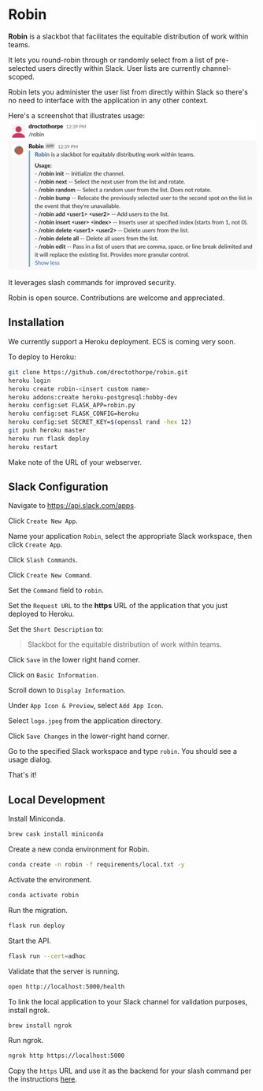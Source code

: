 # Robin 

**Robin** is a slackbot that facilitates the equitable distribution of work within teams.  

It lets you round-robin through or randomly select from a list of pre-selected users directly within Slack. User lists are currently channel-scoped.  

Robin lets you administer the user list from directly within Slack so there's no need to interface with the application in any other context.

Here's a screenshot that illustrates usage:
![usage](documentation/images/usage.png)

It leverages slash commands for improved security.

Robin is open source. Contributions are welcome and appreciated. 

## Installation
We currently support a Heroku deployment. ECS is coming very soon. 

To deploy to Heroku:
```bash
git clone https://github.com/droctothorpe/robin.git
heroku login
heroku create robin-<insert custom name>
heroku addons:create heroku-postgresql:hobby-dev
heroku config:set FLASK_APP=robin.py
heroku config:set FLASK_CONFIG=heroku
heroku config:set SECRET_KEY=$(openssl rand -hex 12)
git push heroku master
heroku run flask deploy
heroku restart
```

Make note of the URL of your webserver.

## Slack Configuration
Navigate to https://api.slack.com/apps.

Click `Create New App`.

Name your application `Robin`, select the appropriate Slack workspace, then click `Create App`. 

Click `Slash Commands`.

Click `Create New Command`.

Set the `Command` field to `robin`. 

Set the `Request URL` to the **https** URL of the application that you just deployed to Heroku.

Set the `Short Description` to:
> Slackbot for the equitable distribution of work within teams.

Click `Save` in the lower right hand corner. 

Click on `Basic Information`. 

Scroll down to `Display Information`. 

Under `App Icon & Preview`, select `Add App Icon`. 

Select `logo.jpeg` from the application directory. 

Click `Save Changes` in the lower-right hand corner. 

Go to the specified Slack workspace and type `robin`. You should see a usage dialog. 

That's it!

## Local Development

Install Miniconda.
```bash
brew cask install miniconda
```

Create a new conda environment for Robin.
```bash
conda create -n robin -f requirements/local.txt -y
```

Activate the environment.
```bash
conda activate robin
```

Run the migration.
```bash
flask run deploy
```

Start the API.
```bash
flask run --cert=adhoc
```

Validate that the server is running.
```bash
open http://localhost:5000/health
```

To link the local application to your Slack channel for validation purposes, install ngrok.
```bash
brew install ngrok
```

Run ngrok.
```bash
ngrok http https://localhost:5000
```

Copy the `https` URL and use it as the backend for your slash command per the instructions [here](#slack-configuration).
